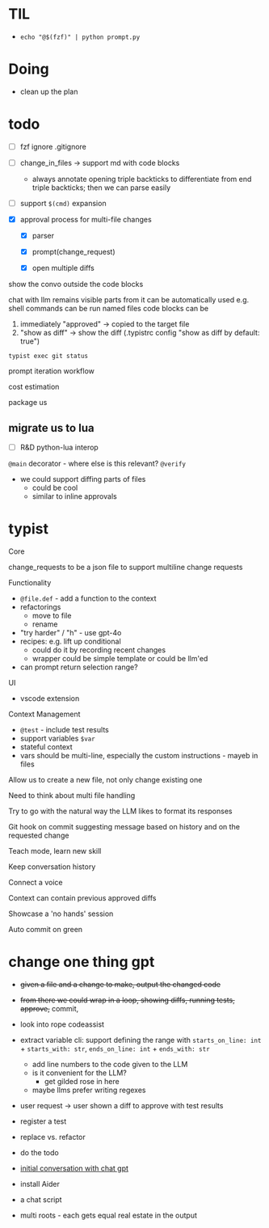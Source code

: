 # TIL

- `echo "@$(fzf)" | python prompt.py`

# Doing

- clean up the plan

# todo

- [ ] fzf ignore .gitignore
- [ ] change_in_files -> support md with code blocks
  - always annotate opening triple backticks to differentiate from end triple backticks; then we can parse easily
- [ ] support `$(cmd)` expansion

- [x] approval process for multi-file changes
  - [x] parser
  - [x] prompt(change_request)
  - [x] open multiple diffs


show the convo outside the code blocks

chat with llm remains visible
parts from it can be automatically used
e.g. shell commands can be run
named files code blocks can be

1. immediately "approved" -> copied to the target file
2. "show as diff" -> show the diff (.typistrc config "show as diff by default: true")

`typist exec git status`

prompt iteration workflow

cost estimation

package us

## migrate us to lua

- [ ] R&D python-lua interop

`@main` decorator - where else is this relevant?
`@verify`

- we could support diffing parts of files
  - could be cool
  - similar to inline approvals

# typist

Core

change_requests to be a json file to support multiline change requests

Functionality

- `@file.def` - add a function to the context
- refactorings
  - move to file
  - rename
- "try harder" / "h" - use gpt-4o
- recipes: e.g. lift up conditional
  - could do it by recording recent changes
  - wrapper could be simple template or could be llm'ed
- can prompt return selection range?

UI

- vscode extension

Context Management

- `@test` - include test results
- support variables `$var`
- stateful context
- vars should be multi-line, especially the custom instructions - mayeb in files

Allow us to create a new file, not only change existing one

Need to think about multi file handling

Try to go with the natural way the LLM likes to format its responses

Git hook on commit suggesting message based on history and on the requested change

Teach mode, learn new skill

Keep conversation history

Connect a voice

Context can contain previous approved diffs

Showcase a 'no hands' session

Auto commit on green

# change one thing gpt

- ~~given a file and a change to make, output the changed code~~
- ~~from there we could wrap in a loop, showing diffs, running tests, approve,~~ commit,

- look into rope codeassist
- extract variable cli: support defining the range with `starts_on_line: int` + `starts_with: str`, `ends_on_line: int` + `ends_with: str`
  - add line numbers to the code given to the LLM
  - is it convenient for the LLM?
    - get gilded rose in here
  - maybe llms prefer writing regexes
- user request -> user shown a diff to approve with test results
- register a test
- replace vs. refactor
- do the todo
- [initial conversation with chat gpt](https://chat.openai.com/share/9390b11a-1e71-4821-9fd0-714da658f139)
- install Aider
- a chat script
- multi roots - each gets equal real estate in the output
